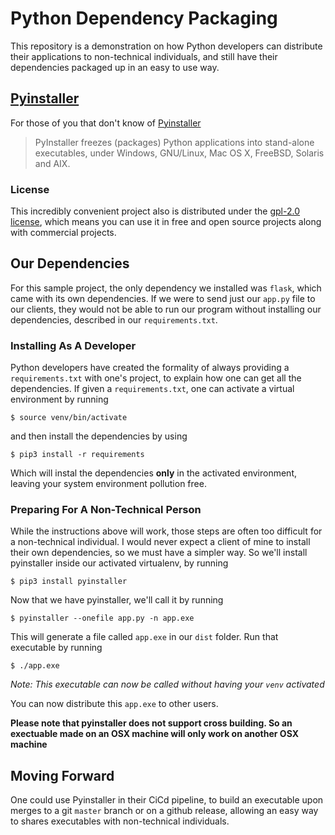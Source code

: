 # Python Dependency Packaging

This repository is a demonstration on how Python developers can distribute their applications to non-technical individuals, and still have their dependencies packaged up in an easy to use way.

## [Pyinstaller](https://www.pyinstaller.org/)

For those of you that don't know of [Pyinstaller](https://www.pyinstaller.org/)

> PyInstaller freezes (packages) Python applications into stand-alone executables, under Windows, GNU/Linux, Mac OS X, FreeBSD, Solaris and AIX.

### License

This incredibly convenient project also is distributed under the [gpl-2.0](https://tldrlegal.com/license/gnu-general-public-license-v2) [license](https://www.pyinstaller.org/license.html), which means you can use it in free and open source projects along with commercial projects.

## Our Dependencies

For this sample project, the only dependency we installed was `flask`, which came with its own dependencies. If we were to send just our `app.py` file to our clients, they would not be able to run our program without installing our dependencies, described in our `requirements.txt`.

### Installing As A Developer

Python developers have created the formality of always providing a `requirements.txt` with one's project, to explain how one can get all the dependencies. If given a `requirements.txt`, one can activate a virtual environment by running

`$ source venv/bin/activate`

and then install the dependencies by using

`$ pip3 install -r requirements`

Which will instal the dependencies **only** in the activated environment, leaving your system environment pollution free.

### Preparing For A Non-Technical Person

While the instructions above will work, those steps are often too difficult for a non-technical individual. I would never expect a client of mine to install their own dependencies, so we must have a simpler way. So we'll install pyinstaller inside our activated virtualenv, by running

`$ pip3 install pyinstaller`

Now that we have pyinstaller, we'll call it by running

`$ pyinstaller --onefile app.py -n app.exe`

This will generate a file called `app.exe` in our `dist` folder. Run that executable by running

`$ ./app.exe`

_Note: This executable can now be called without having your `venv` activated_

You can now distribute this `app.exe` to other users.

**Please note that pyinstaller does not support cross building. So an exectuable made on an OSX machine will only work on another OSX machine**

## Moving Forward

One could use Pyinstaller in their CiCd pipeline, to build an executable upon merges to a git `master` branch or on a github release, allowing an easy way to shares executables with non-technical individuals.
